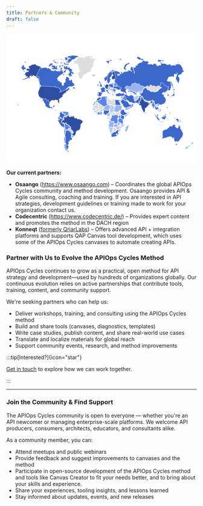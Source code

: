 ```yaml
---
title: Partners & Community
draft: false
---
```



![APIOps Cycles users around the world](/src/assets/apiopscycles-users-2025-nobg.png)

**Our current partners:**

* **Osaango** (https://www.osaango.com) – Coordinates the global APIOps Cycles community and method development. Osaango provides API & Agile consulting, coaching and training. If you are interested in API strategies, development guidelines or training made to work for your organization contact us. 
* **Codecentric** (https://www.codecentric.de/) – Provides expert content and promotes the method in the DACH region
* **Konneqt** ([formerly QriarLabs](https://qriarlabs.com/qap-canvas/)) – Offers advanced API + integration platforms and supports QAP Canvas tool development, which uses some of the APIOps Cycles canvases to automate creating APIs.

### Partner with Us to Evolve the APIOps Cycles Method

APIOps Cycles continues to grow as a practical, open method for API strategy and development—used by hundreds of organizations globally. Our continuous evolution relies on active partnerships that contribute tools, training, content, and community support.

We're seeking partners who can help us:

* Deliver workshops, training, and consulting using the APIOps Cycles method
* Build and share tools (canvases, diagnostics, templates)
* Write case studies, publish content, and share real-world use cases
* Translate and localize materials for global reach
* Support community events, research, and method improvements

:::tip[Interested?]{icon="star"}

[Get in touch](https://www.osaango.com/contact-us) to explore how we can work together.

:::

---

### Join the Community & Find Support

The APIOps Cycles community is open to everyone — whether you're an API newcomer or managing enterprise-scale platforms. We welcome API producers, consumers, architects, educators, and consultants alike.

As a community member, you can:

* Attend meetups and public webinars
* Provide feedback and suggest improvements to canvases and the method
* Participate in open-source development of the APIOps Cycles method and tools like Canvas Creator to fit your needs better, and to bring about your skills and experience.
* Share your experiences, tooling insights, and lessons learned
* Stay informed about updates, events, and new releases
